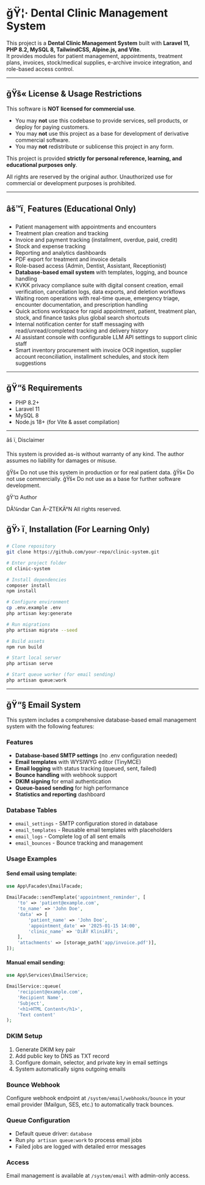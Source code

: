 ﻿# ğŸ¦· Dental Clinic Management System

This project is a **Dental Clinic Management System** built with **Laravel 11, PHP 8.2, MySQL 8, TailwindCSS, Alpine.js, and Vite**.  
It provides modules for patient management, appointments, treatment plans, invoices, stock/medical supplies, e-archive invoice integration, and role-based access control.

---

## ğŸš« License & Usage Restrictions

This software is **NOT licensed for commercial use**.  
- You may **not** use this codebase to provide services, sell products, or deploy for paying customers.  
- You may **not** use this project as a base for development of derivative commercial software.  
- You may **not** redistribute or sublicense this project in any form.  

This project is provided **strictly for personal reference, learning, and educational purposes only**.  

All rights are reserved by the original author. Unauthorized use for commercial or development purposes is prohibited.

---

## âš™ï¸ Features (Educational Only)

- Patient management with appointments and encounters
- Treatment plan creation and tracking
- Invoice and payment tracking (installment, overdue, paid, credit)
- Stock and expense tracking
- Reporting and analytics dashboards
- PDF export for treatment and invoice details
- Role-based access (Admin, Dentist, Assistant, Receptionist)
- **Database-based email system** with templates, logging, and bounce handling
- KVKK privacy compliance suite with digital consent creation, email verification, cancellation logs, data exports, and deletion workflows
- Waiting room operations with real-time queue, emergency triage, encounter documentation, and prescription handling
- Quick actions workspace for rapid appointment, patient, treatment plan, stock, and finance tasks plus global search shortcuts
- Internal notification center for staff messaging with read/unread/completed tracking and delivery history
- AI assistant console with configurable LLM API settings to support clinic staff
- Smart inventory procurement with invoice OCR ingestion, supplier account reconciliation, installment schedules, and stock item suggestions

---

## ğŸ“š Requirements

- PHP 8.2+  
- Laravel 11  
- MySQL 8  
- Node.js 18+ (for Vite & asset compilation)  

---
âš ï¸ Disclaimer

This system is provided as-is without warranty of any kind.
The author assumes no liability for damages or misuse.

ğŸš« Do not use this system in production or for real patient data.
ğŸš« Do not use commercially.
ğŸš« Do not use as a base for further software development.


ğŸ‘¤ Author

DÃ¼ndar Can Ã–ZTEKÄ°N
All rights reserved.

## ğŸ› ï¸ Installation (For Learning Only)

```bash
# Clone repository
git clone https://github.com/your-repo/clinic-system.git

# Enter project folder
cd clinic-system

# Install dependencies
composer install
npm install

# Configure environment
cp .env.example .env
php artisan key:generate

# Run migrations
php artisan migrate --seed

# Build assets
npm run build

# Start local server
php artisan serve

# Start queue worker (for email sending)
php artisan queue:work
```

---

## ğŸ“§ Email System

This system includes a comprehensive database-based email management system with the following features:

### Features
- **Database-based SMTP settings** (no .env configuration needed)
- **Email templates** with WYSIWYG editor (TinyMCE)
- **Email logging** with status tracking (queued, sent, failed)
- **Bounce handling** with webhook support
- **DKIM signing** for email authentication
- **Queue-based sending** for high performance
- **Statistics and reporting** dashboard

### Database Tables
- `email_settings` - SMTP configuration stored in database
- `email_templates` - Reusable email templates with placeholders
- `email_logs` - Complete log of all sent emails
- `email_bounces` - Bounce tracking and management

### Usage Examples

#### Send email using template:
```php
use App\Facades\EmailFacade;

EmailFacade::sendTemplate('appointment_reminder', [
    'to' => 'patient@example.com',
    'to_name' => 'John Doe',
    'data' => [
        'patient_name' => 'John Doe',
        'appointment_date' => '2025-01-15 14:00',
        'clinic_name' => 'DiÅŸ KliniÄŸi',
    ],
    'attachments' => [storage_path('app/invoice.pdf')],
]);
```

#### Manual email sending:
```php
use App\Services\EmailService;

EmailService::queue(
    'recipient@example.com',
    'Recipient Name',
    'Subject',
    '<h1>HTML Content</h1>',
    'Text content'
);
```

### DKIM Setup
1. Generate DKIM key pair
2. Add public key to DNS as TXT record
3. Configure domain, selector, and private key in email settings
4. System automatically signs outgoing emails

### Bounce Webhook
Configure webhook endpoint at `/system/email/webhooks/bounce` in your email provider (Mailgun, SES, etc.) to automatically track bounces.

### Queue Configuration
- Default queue driver: `database`
- Run `php artisan queue:work` to process email jobs
- Failed jobs are logged with detailed error messages

### Access
Email management is available at `/system/email` with admin-only access.

